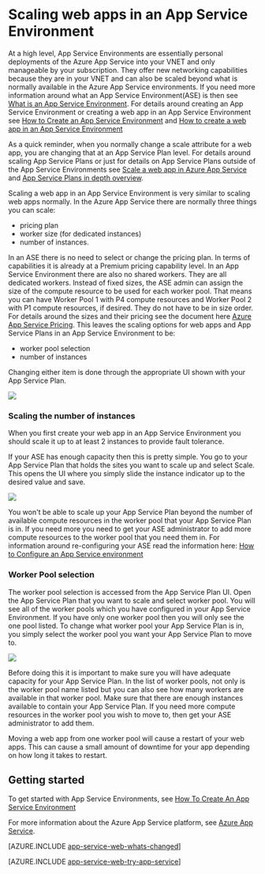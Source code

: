 <properties 
	pageTitle="How to Scale a Web App in an App Service Environment" 
	description="Scaling a web app in an App Service Environment" 
	services="app-service\web" 
	documentationCenter="" 
	authors="ccompy" 
	manager="stefsch" 
	editor=""/>

<tags 
	ms.service="app-service-web" 
	ms.workload="web" 
	ms.tgt_pltfrm="na" 
	ms.devlang="na" 
	ms.topic="article" 
	ms.date="04/27/2015" 
	ms.author="ccompy"/>

# Scaling web apps in an App Service Environment #

At a high level, App Service Environments are essentially personal deployments of the Azure App Service into your VNET and only manageable by your subscription. They offer new networking capabilities because they are in your VNET and can also be scaled beyond what is normally available in the Azure App Service environments.  If you need more information around what an App Service Environment(ASE) is then see [What is an App Service Environment][WhatisASE].  For details around creating an App Service Environment or creating a web app in an App Service Environment see [How to Create an App Service Environment][HowtoCreateASE] and [How to create a web app in an App Service Environment][CreateWebappinASE]

As a quick reminder, when you normally change a scale attribute for a web app, you are changing that at an App Service Plan level.  For details around scaling App Service Plans or just for details on App Service Plans outside of the App Service Environments see [Scale a web app in Azure App Service][ScaleWebapp] and [App Service Plans in depth overview][Appserviceplans].

Scaling a web app in an App Service Environment is very similar to scaling web apps normally.  In the Azure App Service there are normally three things you can scale:

- pricing plan
- worker size (for dedicated instances)
- number of instances.

In an ASE there is no need to select or change the pricing plan.  In terms of capabilities it is already at a Premium pricing capability level.  In an App Service Environment there are also no shared workers.  They are all dedicated workers.  Instead of fixed sizes, the ASE admin can assign the size of the compute resource to be used for each worker pool.  That means you can have Worker Pool 1 with P4 compute resources and Worker Pool 2 with P1 compute resources, if desired.  They do not have to be in size order.  For details around the sizes and their pricing see the document here [Azure App Service Pricing][AppServicePricing].  This leaves the scaling options for web apps and App Service Plans in an App Service Environment to be:

- worker pool selection
- number of instances

Changing either item is done through the appropriate UI shown with your App Service Plan.

![][1]

### Scaling the number of instances ###

When you first create your web app in an App Service Environment you should scale it up to at least 2 instances to provide fault tolerance.   

If your ASE has enough capacity then this is pretty simple.  You go to your App Service Plan that holds the sites you want to scale up and select Scale.  This opens the UI where you simply slide the instance indicator up to the desired value and save.  

![][2]

You won't be able to scale up your App Service Plan beyond the number of available compute resources in the worker pool that your App Service Plan is in.  If you need more you need to get your ASE administrator to add more compute resources to the worker pool that you need them in.  For information around re-configuring your ASE read the information here: [How to Configure an App Service environment][HowtoConfigureASE] 
 

### Worker Pool selection ###

The worker pool selection is accessed from the App Service Plan UI.  Open the App Service Plan that you want to scale and select worker pool.  You will see all of the worker pools which you have configured in your App Service Environment.  If you have only one worker pool then you will only see the one pool listed.  To change what worker pool your App Service Plan is in, you simply select the worker pool you want your App Service Plan to move to.  

![][3]

Before doing this it is important to make sure you will have adequate capacity for your App Service Plan.  In the list of worker pools, not only is the worker pool name listed but you can also see how many workers are available in that worker pool.  Make sure that there are enough instances available to contain your App Service Plan.  If you need more compute resources in the worker pool you wish to move to, then get your ASE administrator to add them.  

Moving a web app from one worker pool will cause a restart of your web apps.  This can cause a small amount of downtime for your app depending on how long it takes to restart.  

## Getting started

To get started with App Service Environments, see [How To Create An App Service Environment][HowtoCreateASE]

For more information about the Azure App Service platform, see [Azure App Service][AzureAppService].

[AZURE.INCLUDE [app-service-web-whats-changed](../../includes/app-service-web-whats-changed.md)]

[AZURE.INCLUDE [app-service-web-try-app-service](../../includes/app-service-web-try-app-service.md)]

<!--Image references-->
[1]: ./media/app-service-web-scale-a-web-app-in-an-app-service-environment/scaleasp.png
[2]: ./media/app-service-web-scale-a-web-app-in-an-app-service-environment/scaleinstances.png
[3]: ./media/app-service-web-scale-a-web-app-in-an-app-service-environment/scalepool.png

<!--Links-->
[WhatisASE]: http://azure.microsoft.com/documentation/articles/app-service-app-service-environment-intro/
[ScaleWebapp]: http://azure.microsoft.com/documentation/articles/web-sites-scale/
[HowtoCreateASE]: http://azure.microsoft.com/documentation/articles/app-service-web-how-to-create-an-app-service-environment/
[HowtoConfigureASE]: http://azure.microsoft.com/documentation/articles/app-service-web-configure-an-app-service-environment/
[CreateWebappinASE]: http://azure.microsoft.com/documentation/articles/app-service-web-how-to-create-a-web-app-in-an-ase/
[Appserviceplans]: http://azure.microsoft.com/documentation/articles/azure-web-sites-web-hosting-plans-in-depth-overview/
[AppServicePricing]: http://azure.microsoft.com/pricing/details/app-service/ 
[AzureAppService]: http://azure.microsoft.com/documentation/articles/app-service-value-prop-what-is/
 